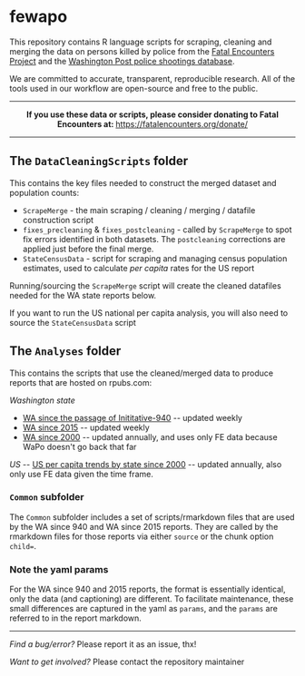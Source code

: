 # fewapo

This repository contains R language scripts for scraping, cleaning and merging the data on persons killed by police from the [Fatal Encounters Project](https://fatalencounters.org/) and the [Washington Post police shootings database](https://www.washingtonpost.com/graphics/investigations/police-shootings-database).

We are committed to accurate, transparent, reproducible research.  All of the tools used in our workflow are open-source and free to the public.

____

<p align="center">
  <b>If you use these data or scripts, please consider donating to Fatal Encounters at:  </b><a href="https://fatalencounters.org/donate/">https://fatalencounters.org/donate/</a>
</p>

____

## The `DataCleaningScripts` folder 

This contains the key files needed to construct the merged dataset and population counts:

* `ScrapeMerge` - the main scraping / cleaning / merging / datafile construction script
* `fixes_precleaning` & `fixes_postcleaning` - called by `ScrapeMerge` to spot fix errors identified in both datasets. The `postcleaning` corrections are applied just before the final merge.
* `StateCensusData` - script for scraping and managing census population estimates, used to calculate *per capita* rates for the US report

Running/sourcing the `ScrapeMerge` script will create the cleaned datafiles needed for the WA state reports below.

If you want to run the US national per capita analysis, you will also need to source the `StateCensusData` script

## The `Analyses` folder

This contains the scripts that use the cleaned/merged data to produce reports that are hosted on rpubs.com:

*Washington state*  
* [WA since the passage of Inititative-940](https://rpubs.com/moxbox/wa_since940) -- updated weekly
* [WA since 2015](https://rpubs.com/moxbox/wa_since2015) -- updated weekly
* [WA since 2000](https://rpubs.com/moxbox/wa_since2000) -- updated annually, and uses only FE data because WaPo doesn't go back that far

*US* -- [US per capita trends by state since 2000](https://rpubs.com/moxbox/statepercapitatrends) -- updated annually, also only use FE data given the time frame.

### `Common` subfolder

The `Common` subfolder includes a set of scripts/rmarkdown files that are used by the WA since 940 and WA since 2015 reports.  They are called by the rmarkdown files for those reports via either `source` or the chunk option `child=`.

### Note the yaml params

For the WA since 940 and 2015 reports, the format is essentially identical, only the data (and captioning) are different.  To facilitate maintenance, these small differences are captured in the yaml as `params`, and the `params` are referred to in the report markdown. 

____

*Find a bug/error?*  Please report it as an issue, thx!

*Want to get involved?* Please contact the repository maintainer
